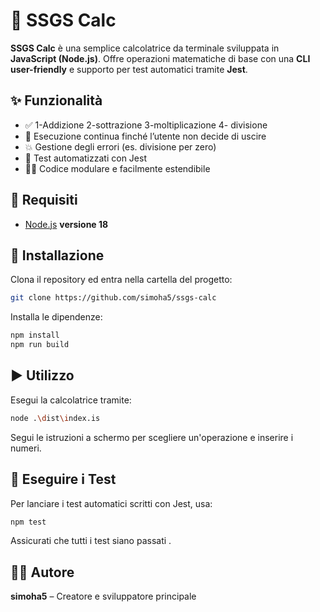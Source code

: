 # 📐 SSGS Calc

**SSGS Calc** è una semplice calcolatrice da terminale sviluppata in **JavaScript (Node.js)**. Offre operazioni matematiche di base con una **CLI user-friendly** e supporto per test automatici tramite **Jest**.

## ✨ Funzionalità

- ✅   1-Addizione
       2-sottrazione
        3-moltiplicazione 
       4- divisione
- 🔁 Esecuzione continua finché l’utente non decide di uscire
- 💥 Gestione degli errori (es. divisione per zero)
- 🧪 Test automatizzati con Jest
- 🧑‍💻 Codice modulare e facilmente estendibile

## 🧰 Requisiti

- [Node.js](https://nodejs.org/) **versione 18**

## 🚀 Installazione

Clona il repository ed entra nella cartella del progetto:
```bash
git clone https://github.com/simoha5/ssgs-calc

```

Installa le dipendenze:
```bash
npm install
npm run build

```

## ▶️ Utilizzo

Esegui la calcolatrice tramite:
```bash
node .\dist\index.is
```
Segui le istruzioni a schermo per scegliere un'operazione e inserire i numeri.

## 🧪 Eseguire i Test

Per lanciare i test automatici scritti con Jest, usa:
```bash
npm test
```
Assicurati che tutti i test siano passati .

## 👨‍💻 Autore

**simoha5** – Creatore e sviluppatore principale



